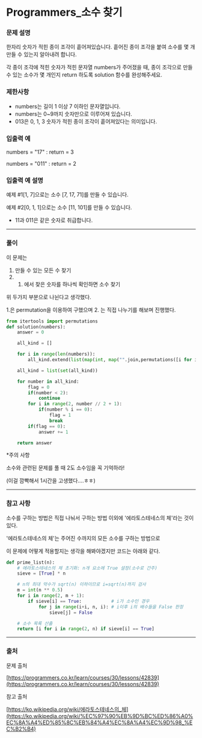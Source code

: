 # Programmers_소수 찾기

### **문제 설명**

한자리 숫자가 적힌 종이 조각이 흩어져있습니다. 흩어진 종이 조각을 붙여 소수를 몇 개 만들 수 있는지 알아내려 합니다.

각 종이 조각에 적힌 숫자가 적힌 문자열 numbers가 주어졌을 때, 종이 조각으로 만들 수 있는 소수가 몇 개인지 return 하도록 solution 함수를 완성해주세요.

### 제한사항

- numbers는 길이 1 이상 7 이하인 문자열입니다.
- numbers는 0~9까지 숫자만으로 이루어져 있습니다.
- 013은 0, 1, 3 숫자가 적힌 종이 조각이 흩어져있다는 의미입니다.

### 입출력 예

numbers = "17" : return = 3

numbers = "011" : return = 2

### 입출력 예 설명

예제 #1[1, 7]으로는 소수 [7, 17, 71]를 만들 수 있습니다.

예제 #2[0, 1, 1]으로는 소수 [11, 101]를 만들 수 있습니다.

- 11과 011은 같은 숫자로 취급합니다.

---

### 풀이

이 문제는

1. 만들 수 있는 모든 수 찾기
2. 1. 에서 찾은 숫자를 하나씩 확인하면 소수 찾기

위 두가지 부분으로 나뉜다고 생각했다.

1.은 permutation을 이용하여 구했으며 2. 는 직접 나누기를 해보며 진행했다.

```python
from itertools import permutations
def solution(numbers):
    answer = 0

    all_kind = []

    for i in range(len(numbers)):
        all_kind.extend(list(map(int, map("".join,permutations([i for i in numbers], i+1)))))

    all_kind = list(set(all_kind))

    for number in all_kind:
        flag = 0
        if(number < 2):
            continue
        for i in range(2, number // 2 + 1):
            if(number % i == 0):
                flag = 1
                break
        if(flag == 0):
            answer += 1

    return answer
```

*주의 사항

소수와 관련된 문제를 풀 때 2도 소수임을 꼭 기억하라!

(이걸 깜빡해서 1시간을 고생했다....ㅎㅎ)

---

### 참고 사항

소수를 구하는 방법은 직접 나눠서 구하는 방법 이외에 '에라토스테네스의 체'라는 것이 있다.

'에라토스테네스의 체'는 주어진 수까지의 모든 소수를 구하는 방법으로

이 문제에 어떻게 적용할지는 생각을 해봐야겠지만 코드는 아래와 같다.

```python
def prime_list(n):
    # 에라토스테네스의 체 초기화: n개 요소에 True 설정(소수로 간주)
    sieve = [True] * n

    # n의 최대 약수가 sqrt(n) 이하이므로 i=sqrt(n)까지 검사
    m = int(n ** 0.5)
    for i in range(2, m + 1):
        if sieve[i] == True:           # i가 소수인 경우
            for j in range(i+i, n, i): # i이후 i의 배수들을 False 판정
                sieve[j] = False

    # 소수 목록 산출
    return [i for i in range(2, n) if sieve[i] == True]
```

---

### 출처

문제 출처

[https://programmers.co.kr/learn/courses/30/lessons/42839](https://programmers.co.kr/learn/courses/30/lessons/42839)

참고 출처

[https://ko.wikipedia.org/wiki/에라토스테네스의_체](https://ko.wikipedia.org/wiki/%EC%97%90%EB%9D%BC%ED%86%A0%EC%8A%A4%ED%85%8C%EB%84%A4%EC%8A%A4%EC%9D%98_%EC%B2%B4)
